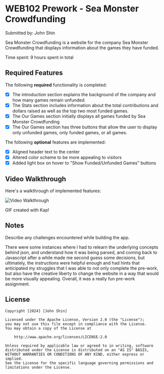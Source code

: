 # WEB102 Prework - Sea Monster Crowdfunding

Submitted by: John Shin

Sea Monster Crowdfunding is a website for the company Sea Monster Crowdfunding that displays information about the games they have funded.

Time spent: 9 hours spent in total

## Required Features

The following **required** functionality is completed:

* [x] The introduction section explains the background of the company and how many games remain unfunded.
* [x] The Stats section includes information about the total contributions and dollars raised as well as the top two most funded games.
* [x] The Our Games section initially displays all games funded by Sea Monster Crowdfunding
* [x] The Our Games section has three buttons that allow the user to display only unfunded games, only funded games, or all games.

The following **optional** features are implemented:

* [x] Aligned header text to the center
* [x] Altered color scheme to be more appealing to visitors
* [x] Added light box on hover to "Show Funded/Unfunded Games" buttons

## Video Walkthrough

Here's a walkthrough of implemented features:

<img src='https://i.imgur.com/wj4Ktyy.mp4' title='Video Walkthrough' width='' alt='Video Walkthrough' />

<!-- Replace this with whatever GIF tool you used! -->
GIF created with Kap!
<!-- Recommended tools:
[Kap](https://getkap.co/) for macOS
[ScreenToGif](https://www.screentogif.com/) for Windows
[peek](https://github.com/phw/peek) for Linux. -->

## Notes

Describe any challenges encountered while building the app.

There were some instances where I had to relearn the underlying concepts behind json, and understand how it was being parsed, and coming back to Javascript after a while made me second guess some decisions, but ultimately, the instructions were helpful enough and had hints that anticipated my struggles that I was able to not only complete the pre-work, but also have the creative liberty to change the website in a way that would be more visually appealing. Overall, it was a really fun pre-work assignment.

## License

    Copyright [2024] [John Shin]

    Licensed under the Apache License, Version 2.0 (the "License");
    you may not use this file except in compliance with the License.
    You may obtain a copy of the License at

        http://www.apache.org/licenses/LICENSE-2.0

    Unless required by applicable law or agreed to in writing, software
    distributed under the License is distributed on an "AS IS" BASIS,
    WITHOUT WARRANTIES OR CONDITIONS OF ANY KIND, either express or implied.
    See the License for the specific language governing permissions and
    limitations under the License.
